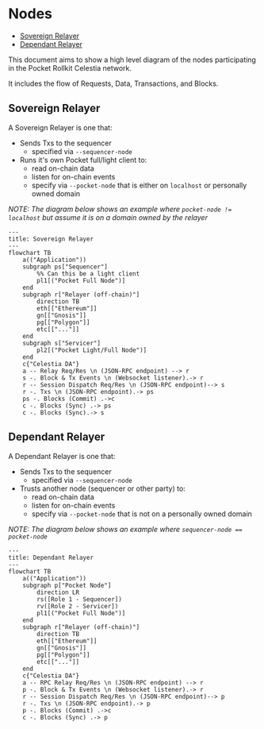 # Nodes <!-- omit in toc -->

- [Sovereign Relayer](#sovereign-relayer)
- [Dependant Relayer](#dependant-relayer)

This document aims to show a high level diagram of the nodes participating in the Pocket Rollkit Celestia network.

It includes the flow of Requests, Data, Transactions, and Blocks.

## Sovereign Relayer

A Sovereign Relayer is one that:

- Sends Txs to the sequencer
  - specified via `--sequencer-node`
- Runs it's own Pocket full/light client to:
  - read on-chain data
  - listen for on-chain events
  - specify via `--pocket-node` that is either on `localhost` or personally owned domain

_NOTE: The diagram below shows an example where `pocket-node != localhost` but assume it is on a domain owned by the relayer_

```mermaid
---
title: Sovereign Relayer
---
flowchart TB
    a(("Application"))
    subgraph ps["Sequencer"]
        %% Can this be a light client
        pl1[("Pocket Full Node")]
    end
    subgraph r["Relayer (off-chain)"]
        direction TB
        eth[["Ethereum"]]
        gn[["Gnosis"]]
        pg[["Polygon"]]
        etc[["..."]]
    end
    subgraph s["Servicer"]
        pl2[("Pocket Light/Full Node")]
    end
    c{"Celestia DA"}
    a -- Relay Req/Res \n (JSON-RPC endpoint) --> r
    s -. Block & Tx Events \n (Websocket listener).-> r
    r -- Session Dispatch Req/Res \n (JSON-RPC endpoint)--> s
    r -. Txs \n (JSON-RPC endpoint).-> ps
    ps -. Blocks (Commit) .->c
    c -. Blocks (Sync) .-> ps
    c -. Blocks (Sync).-> s
```

## Dependant Relayer

A Dependant Relayer is one that:

- Sends Txs to the sequencer
  - specified via `--sequencer-node`
- Trusts another node (sequencer or other party) to:
  - read on-chain data
  - listen for on-chain events
  - specify via `--pocket-node` that is not on a personally owned domain

_NOTE: The diagram below shows an example where `sequencer-node == pocket-node`_

```mermaid
---
title: Dependant Relayer
---
flowchart TB
    a(("Application"))
    subgraph p["Pocket Node"]
        direction LR
        rs([Role 1 - Sequencer])
        rv([Role 2 - Servicer])
        pl1[("Pocket Full Node")]
    end
    subgraph r["Relayer (off-chain)"]
        direction TB
        eth[["Ethereum"]]
        gn[["Gnosis"]]
        pg[["Polygon"]]
        etc[["..."]]
    end
    c{"Celestia DA"}
    a -- RPC Relay Req/Res \n (JSON-RPC endpoint) --> r
    p -. Block & Tx Events \n (Websocket listener).-> r
    r -- Session Dispatch Req/Res \n (JSON-RPC endpoint)--> p
    r -. Txs \n (JSON-RPC endpoint).-> p
    p -. Blocks (Commit) .->c
    c -. Blocks (Sync) .-> p
```

